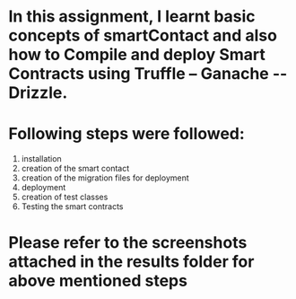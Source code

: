 # In this assignment, I learnt basic concepts of smartContact and also how to Compile and deploy Smart Contracts using Truffle – Ganache -- Drizzle.

# Following steps were followed:
1. installation 
2. creation of the smart contact
3. creation of the migration files for deployment
4. deployment
5. creation of test classes
6. Testing the smart contracts

# Please refer to the screenshots attached in the results folder for above mentioned steps
